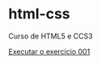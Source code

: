 # html-css
 Curso de HTML5 e CCS3
 
 <a href="https://rodsill.github.io/html-css/exercicios/ex001/index.html"> Executar o exercício 001</a>
